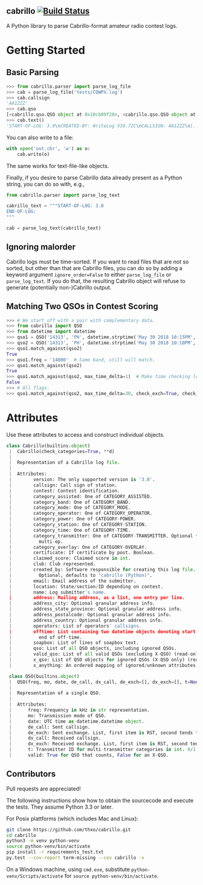 cabrillo [![Build Status](https://travis-ci.com/thxo/cabrillo.svg?branch=master)](https://travis-ci.com/thxo/cabrillo)
---------------------
A Python library to parse Cabrillo-format amateur radio contest logs. 

# Getting Started

## Basic Parsing

```python
>>> from cabrillo.parser import parse_log_file
>>> cab = parse_log_file('tests/CQWPX.log')
>>> cab.callsign
'AA1ZZZ'
>>> cab.qso
[<cabrillo.qso.QSO object at 0x10cb09f28>, <cabrillo.qso.QSO object at 0x10cbc8860>]
>>> cab.text()
'START-OF-LOG: 3.0\nCREATED-BY: WriteLog V10.72C\nCALLSIGN: AA1ZZZ\n[...snip...]END-OF-LOG:\n'
```

You can also write to a file:

```python
with open('out.cbr', 'w') as o:
    cab.write(o)
```

The same works for text-file-like objects.

Finally, if you desire to parse Cabrillo data already present as a Python string,
you can do so with, e.g.,

```python
from cabrillo.parser import parse_log_text

cabrillo_text = """START-OF-LOG: 3.0
END-OF-LOG:
"""

cab = parse_log_text(cabrillo_text)
```

## Ignoring malorder

Cabrillo logs must be time-sorted. If you want to read files that are
not so sorted, but other than that are Cabrillo files, you can do so by
adding a keyword argument `ignore_order=False` to either `parse_log_file`
or `parse_log_text`. If you do that, the resulting Cabrillo object
will refuse to generate (potentially non-)Cabrillo output.

## Matching Two QSOs in Contest Scoring

```python
>>> # We start off with a pair with complementary data.
>>> from cabrillo import QSO
>>> from datetime import datetime
>>> qso1 = QSO('14313', 'PH', datetime.strptime('May 30 2018 10:15PM', '%b %d %Y %I:%M%p'), 'KX0XXX', 'KX9XXX', de_exch=['59', '10', 'CO'], dx_exch=['44', '20', 'IN'], t=None)
>>> qso2 = QSO('14313', 'PH', datetime.strptime('May 30 2018 10:10PM', '%b %d %Y %I:%M%p'), 'KX9XXX', 'KX0XXX', de_exch=['44', '20', 'IN'], dx_exch=['59', '10', 'CO'], t=None)
>>> qso1.match_against(qso2)
True
>>> qso1.freq = '14000'  # Same band, still will match.
>>> qso1.match_against(qso2)
True
>>> qso1.match_against(qso2, max_time_delta=1)  # Make time checking less lenient.
False
>>> # All flags.
>>> qso1.match_against(qso2, max_time_delta=30, check_exch=True, check_band=True)
```

# Attributes

Use these attributes to access and construct individual objects.

```python
class Cabrillo(builtins.object)
 |  Cabrillo(check_categories=True, **d)
 |  
 |  Representation of a Cabrillo log file.
 |  
 |  Attributes:
 |        version: The only supported version is '3.0'.
 |        callsign: Call sign of station.
 |        contest: Contest identification.
 |        category_assisted: One of CATEGORY_ASSISTED.
 |        category_band: One of CATEGORY_BAND.
 |        category_mode: One of CATEGORY_MODE.
 |        category_operator: One of CATEGORY_OPERATOR.
 |        category_power: One of CATEGORY-POWER.
 |        category_station: One of CATEGORY-STATION.
 |        category_time: One of CATEGORY-TIME.
 |        category_transmitter: One of CATEGORY-TRANSMITTER. Optional for
 |          multi-op.
 |        category_overlay: One of CATEGORY-OVERLAY.
 |        certificate: If certificate by post. Boolean.
 |        claimed_score: Claimed score in int.
 |        club: Club represented.
 |        created_by: Software responsible for creating this log file.
 |          Optional, defaults to "cabrillo (Python)".
 |        email: Email address of the submitter.
 |        location: State/section/ID depending on contest.
 |        name: Log submitter's name.
 |        address: Mailing address, as a list, one entry per line.
 |        address_city: Optional granular address info.
 |        address_state_province: Optional granular address info.
 |        address_postalcode: Optional granular address info.
 |        address_country: Optional granular address info.
 |        operators: List of operators' callsigns.
 |        offtime: List containing two datetime objects denoting start and
 |          end of off-time.
 |        soapbox: List of lines of soapbox text.
 |        qso: List of all QSO objects, including ignored QSOs.
 |        valid_qso: List of all valid QSOs (excluding X-QSO) (read-only).
 |        x_qso: List of QSO objects for ignored QSOs (X-QSO only) (read-only).
 |        x_anything: An ordered mapping of ignored/unknown attributes of the Cabrillo file.
```

```python
 class QSO(builtins.object)
 |  QSO(freq, mo, date, de_call, dx_call, de_exch=[], dx_exch=[], t=None, valid=True)
 |  
 |  Representation of a single QSO.
 |  
 |  Attributes:
 |      freq: Frequency in kHz in str representation.
 |      mo: Transmission mode of QSO.
 |      date: UTC time as datetime.datetime object.
 |      de_call: Sent callsign.
 |      de_exch: Sent exchange. List, first item is RST, second tends to be context exchange.
 |      dx_call: Received callsign.
 |      dx_exch: Received exchange. List, first item is RST, second tends to be context exchange.
 |      t: Transmitter ID for multi-transmitter categories in int. 0/1.
 |      valid: True for QSO that counts, False for an X-QSO.
```

## Contributors

Pull requests are appreciated!

The following instructions show how to obtain the sourcecode and execute the tests.
They assume Python 3.3 or later.

For Posix plattforms (which includes Mac and Linux):

```sh
git clone https://github.com/thxo/cabrillo.git
cd cabrillo
python3 -m venv python-venv
source python-venv/bin/activate
pip install -r requirements_test.txt
py.test --cov-report term-missing --cov cabrillo -v
```

On a Windows machine, using `cmd.exe`, substitute
`python-venv/Scripts/activate` for
`source python-venv/bin/activate`.
